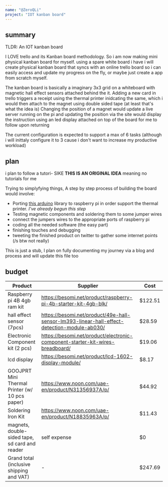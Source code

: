 ```yaml
---
name: "@ZeroQLi"
project: "IOT kanban board"
---
```


## summary

TLDR: An IOT kanban board

I LOVE trello and its Kanban board methodology. So i am now making mini physical kanban board for myself.
using a spare white board i have i will create physical kanban board that syncs with an online trello board so i can easily access and update my progress on the fly, or maybe just create a app from scratch myself.

The kanban board is basically a imaginary 3x3 grid on a whiteboard with magnetic hall effect sensors attached behind the it. Adding a new card in trello triggers a receipt
using the thermal printer inidcating the same, which i would then attach to the magnet using double sided tape (at least that's what the idea is)
Changing the position of a magnet would update a live server running on the pi and updating the position via the site would display the instruction using an led display attached on top of the board
for me to follow upon returning

The current configuration is expected to support a max of 6 tasks (although i will inittaly configure it to 3 cause i don't want to increase my productive workload)


## plan

i plan to follow a tutori- SIKE **THIS IS AN ORIGINAL IDEA** meaning no tutorials for me

Trying to simplyfying things, A step by step process of building the board would involve:

- Porting [this arduino](https://github.com/bitbank2/Thermal_Printer) library to raspberry pi in order support the thermal printer.  *I've already begun this step*
- Testing magnetic components and soldering them to some jumper wires
- connect the jumpers wires to the appropriate ports of raspberry pi
- coding all the needed software (the easy part)
- finishing touches and debugging
- tweeting the finished product on twitter to gather some internet points (/s btw not really)

This is just a stub, I plan on fully documenting my journey via a blog and process and will update this file too

## budget

| Product | Supplier | Cost |
|----|----|----|
|Raspberry pi 4B 4gb ram kit|https://besomi.net/product/raspberry-pi-4b-starter-kit-4gb-blk/|$122.51|
|hall effect sensor (7pcs)|https://besomi.net/product/49e-hall-sensor-lm393-linear-hall-effect-detection-module-ab030/|$28.59|
|Electronic Component kit (2 pcs)|https://besomi.net/product/electronic-component-starter-kit-wires-breadboard/|$19.06|
|lcd display |https://besomi.net/product/lcd-1602-display-module/|$8.17|
|GOOJPRT Mini Thermal Printer (w/ 10 pcs paper)|https://www.noon.com/uae-en/product/N31356937A/p/|$44.92|
|Soldering Iron Kit|https://www.noon.com/uae-en/product/N18835963A/p/|$11.43|
|magnets, double-sided tape, sd card and reader | self expense |$0|
|Grand total (inclusive shipping and VAT)|-|$247.69|
